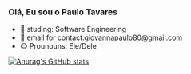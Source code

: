 ### Olá, Eu sou o Paulo Tavares

- 🌱 studing: Software Engineering
- 📩 email for contact:giovannapaulo80@gmail.com
- 😊 Prounouns: Ele/Dele 

[![Anurag's GitHub stats](https://github-readme-stats.vercel.app/apipaulotavaresf=anuraghazra)](https://github.com/anuraghazra/github-readme-stats)
